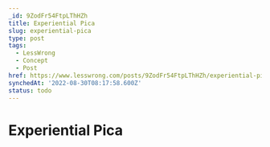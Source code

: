 ```yaml
---
_id: 9ZodFr54FtpLThHZh
title: Experiential Pica
slug: experiential-pica
type: post
tags:
  - LessWrong
  - Concept
  - Post
href: https://www.lesswrong.com/posts/9ZodFr54FtpLThHZh/experiential-pica
synchedAt: '2022-08-30T08:17:58.600Z'
status: todo
---
```


# Experiential Pica
